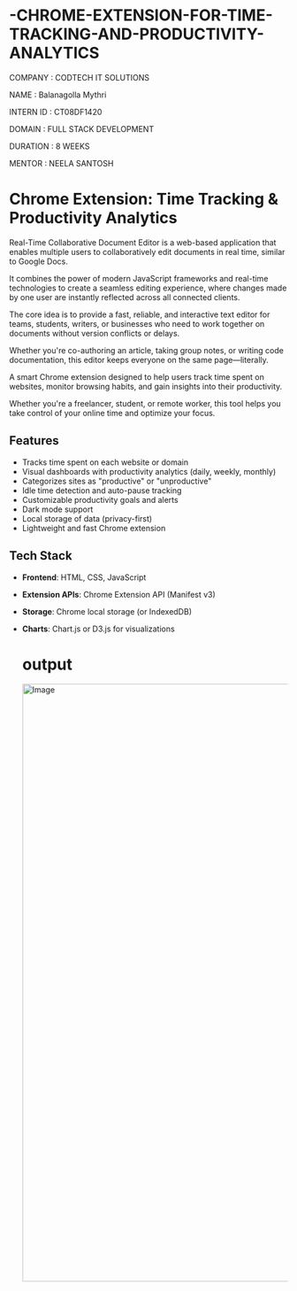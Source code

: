 # -CHROME-EXTENSION-FOR-TIME-TRACKING-AND-PRODUCTIVITY-ANALYTICS

COMPANY : CODTECH IT SOLUTIONS

NAME : Balanagolla Mythri

INTERN ID : CT08DF1420

DOMAIN : FULL STACK DEVELOPMENT

DURATION : 8 WEEKS

MENTOR : NEELA SANTOSH







#  Chrome Extension: Time Tracking & Productivity Analytics

Real-Time Collaborative Document Editor is a web-based application that enables multiple users to collaboratively edit documents in real time, similar to Google Docs.

It combines the power of modern JavaScript frameworks and real-time technologies to create a seamless editing experience, where changes made by one user are instantly reflected across all connected clients.

The core idea is to provide a fast, reliable, and interactive text editor for teams, students, writers, or businesses who need to work together on documents without version conflicts or delays.

Whether you're co-authoring an article, taking group notes, or writing code documentation, this editor keeps everyone on the same page—literally.

A smart Chrome extension designed to help users track time spent on websites, monitor browsing habits, and gain insights into their productivity. 

Whether you're a freelancer, student, or remote worker, this tool helps you take control of your online time and optimize your focus.

##  Features

-  Tracks time spent on each website or domain
-  Visual dashboards with productivity analytics (daily, weekly, monthly)
-  Categorizes sites as "productive" or "unproductive"
-  Idle time detection and auto-pause tracking
-  Customizable productivity goals and alerts
-  Dark mode support
-  Local storage of data (privacy-first)
-  Lightweight and fast Chrome extension

##  Tech Stack

- **Frontend**: HTML, CSS, JavaScript
- **Extension APIs**: Chrome Extension API (Manifest v3)
- **Storage**: Chrome local storage (or IndexedDB)
- **Charts**: Chart.js or D3.js for visualizations

  # output

  <img width="1920" height="1080" alt="Image" src="https://github.com/user-attachments/assets/d569a96f-fc5e-4b5b-b6cb-1b98f4b14f55" />

